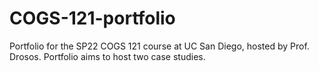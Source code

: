 # COGS-121-portfolio

Portfolio for the SP22 COGS 121 course at UC San Diego, hosted by Prof. Drosos.
Portfolio aims to host two case studies.
